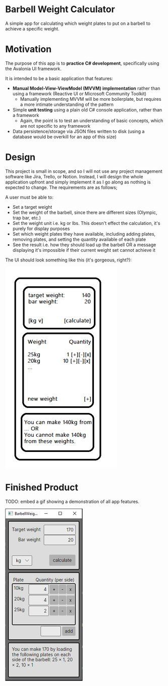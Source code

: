 # Barbell Weight Calculator
A simple app for calculating which weight plates to put on a barbell to achieve a specific weight.



# Motivation

The purpose of this app is to **practice C# development**, specifically using the Avalonia UI framework.

It is intended to be a basic application that features:

* **Manual Model-View-ViewModel (MVVM) implementation** rather than using a framework (Reactive UI or Microsoft Community Toolkit)
  * Manually implementing MVVM will be more boilerplate, but requires a more intimate understanding of the pattern
* Simple **unit testing** using a plain old C# console application, rather than a framework
  * Again, the point is to test an understanding of basic concepts, which are not specific to any framework
* Data persistence/storage via JSON files written to disk (using a database would be overkill for an app of this size)



# Design

This project is small in scope, and so I will not use any project management software like Jira, Trello, or Notion. Instead, I will design the whole application upfront and simply implement it as I go along as nothing is expected to change. The requirements are as follows;

A user must be able to:

* Set a target weight
* Set the weight of the barbell, since there are different sizes (Olympic, trap bar, etc.)
* Set the weight unit i.e. kg or lbs. This doesn't effect the calculation, it's purely for display purposes
* Set which weight plates they have available, including adding plates, removing plates, and setting the quantity available of each plate
* See the result i.e. how they should load up the barbell OR a message displaying it's impossible if their current weight set cannot achieve it

The UI should look something like this (it's gorgeous, right?):

![ui-mock](images/ui-mock.PNG)



# Finished Product

TODO: embed a gif showing a demonstration of all app features.

![ui-mock](images/ui-real.PNG)
